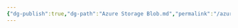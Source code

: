 ```yaml
---
{"dg-publish":true,"dg-path":"Azure Storage Blob.md","permalink":"/azure-storage-blob/","tags":["notes"]}
---
```


